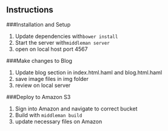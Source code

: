 ## Instructions

###Installation and Setup

1. Update dependencies with`bower install`
2. Start the server with`middleman server`
3. open on local host port 4567

###Make changes to Blog
1. Update blog section in index.html.haml and blog.html.haml
2. save image files in img folder
3. review on local server

###Deploy to Amazon S3
1. Sign into Amazon and navigate to correct bucket
2. Build with `middleman build`
3. update necessary files on Amazon
